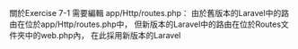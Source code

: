 關於Exercise 7-1 需要編輯 app/Http/routes.php：
由於舊版本的Laravel中的路由在位於app/Http/routes.php中，
但新版本的Laravel中的路由在位於Routes文件夾中的web.php內，
在此採用新版本的Laravel
